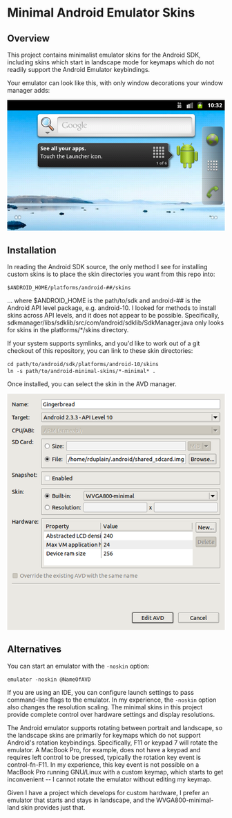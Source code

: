 Minimal Android Emulator Skins
==============================

Overview
--------

This project contains minimalist emulator skins for the Android SDK, including
skins which start in landscape mode for keymaps which do not readily support
the Android Emulator keybindings.

Your emulator can look like this, with only window decorations your window
manager adds:

![Minimal Landscape Emulator](minimal-land.png)


Installation
------------

In reading the Android SDK source, the only method I see for installing custom
skins is to place the skin directories you want from this repo into:

    $ANDROID_HOME/platforms/android-##/skins

... where $ANDROID_HOME is the path/to/sdk and android-## is the Android API
level package, e.g. android-10.  I looked for methods to install skins across
API levels, and it does not appear to be possible.  Specifically,
sdkmanager/libs/sdklib/src/com/android/sdklib/SdkManager.java only looks for
skins in the platforms/*/skins directory.

If your system supports symlinks, and you'd like to work out of a git checkout
of this repository, you can link to these skin directories:

    cd path/to/android/sdk/platforms/android-10/skins
    ln -s path/to/android-minimal-skins/*-minimal* .

Once installed, you can select the skin in the AVD manager.

![AVD Manager](avd-manager.png)


Alternatives
------------

You can start an emulator with the `-noskin` option:

    emulator -noskin @NameOfAVD

If you are using an IDE, you can configure launch settings to pass command-line
flags to the emulator.  In my experience, the `-noskin` option also changes the
resolution scaling.  The minimal skins in this project provide complete control
over hardware settings and display resolutions.

The Android emulator supports rotating between portrait and landscape, so the
landscape skins are primarily for keymaps which do not support Android's
rotation keybindings.  Specifically, F11 or keypad 7 will rotate the emulator.
A MacBook Pro, for example, does not have a keypad and requires left control to
be pressed, typically the rotation key event is control-fn-F11.  In my
experience, this key event is not possible on a MacBook Pro running GNU/Linux
with a custom keymap, which starts to get inconvenient -- I cannot rotate the
emulator without editing my keymap.

Given I have a project which develops for custom hardware, I prefer an emulator
that starts and stays in landscape, and the WVGA800-minimal-land skin provides
just that.

